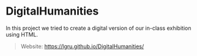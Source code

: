 # DigitalHumanities

In this project we tried to create a digital version of our in-class exhibition using HTML.

> Website: 
> https://lgru.github.io/DigitalHumanities/

